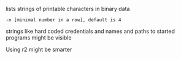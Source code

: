 
lists strings of printable characters in binary data

`-n [minimal number in a row], default is 4`

strings like hard coded credentials and names and paths to started programs might be visible

Using r2 might be smarter





